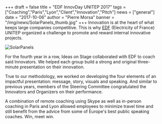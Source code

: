 +++
draft		= false 
title		= "EDF InnovDay UNITEP 2017"
tags		= ["Coaching","Paris","Lyon","Client","Innovation","Pitch"]
news		= ["general"]
date		= "2017-10-06"
author		= "Pierre Morsa"
banner		= "/img/news/SolarPanels_thumb.jpg"
+++
Innovation is at the heart of what keeps large companies competitive. This is why [EDF](https://www.edf.fr/en/the-edf-group) (Electricity of France) UNITEP organized a challenge to promote and reward internal innovative projects.

![SolarPanels][pic1]

For the fourth year in a row, Ideas on Stage collaborated with EDF to coach said Innovators. We helped each group build a strong and original three-minute presentation on their innovation.

True to our methodology, we worked on developing the four elements of an impactful presentation: message, story, visuals and speaking. And similar to previous years, members of the Steering Committee congratulated the Innovators and Organizers on their performance.

A combination of remote coaching using Skype as well as in-person coaching in Paris and Lyon allowed employees to minimize travel time and still benefit from the advice from some of Europe's best public speaking coaches. Win, meet win.

[pic1]:/img/news/SolarPanels.jpg
